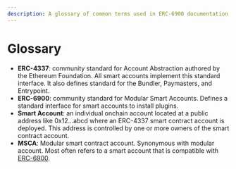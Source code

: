 ```yaml
---
description: A glossary of common terms used in ERC-6900 documentation.
---
```


# Glossary

* **ERC-4337**: community standard for Account Abstraction authored by the Ethereum Foundation. All smart accounts implement this standard interface. It also defines standard for the Bundler, Paymasters, and Entrypoint.
* **ERC-6900**: community standard for Modular Smart Accounts. Defines a standard interface for smart accounts to install plugins.
* **Smart Account**: an individual onchain account located at a public address like 0x12...abcd where an ERC-4337 smart contract account is deployed. This address is controlled by one or more owners of the smart contract account.
* **MSCA**: Modular smart contract account. Synonymous with modular account. Most often refers to a smart account that is compatible with [ERC-6900](https://eips.ethereum.org/EIPS/eip-6900#terms).
